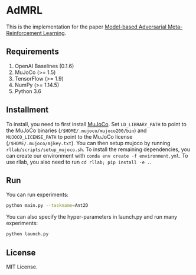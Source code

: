 # AdMRL

This is the implementation for the paper [Model-based Adversarial Meta-Reinforcement Learning](https://arxiv.org/abs/2006.08875). 

## Requirements
1. OpenAI Baselines (0.1.6)
2. MuJoCo (>= 1.5)
3. TensorFlow (>= 1.9)
4. NumPy (>= 1.14.5)
5. Python 3.6

## Installment
To install, you need to first install [MuJoCo](https://www.roboti.us/index.html). Set `LD_LIBRARY_PATH` to point to the MuJoCo binaries (`/$HOME/.mujoco/mujoco200/bin`) and `MUJOCO_LICENSE_PATH` to point to the MuJoCo license (`/$HOME/.mujoco/mjkey.txt`). You can then setup mujoco by running `rllab/scripts/setup_mujoco.sh`.
To install the remaining dependencies, you can create our environment with `conda env create -f environment.yml`. To use rllab, you also need to run `cd rllab; pip install -e .`.

## Run
You can run experiments:
```bash
python main.py --taskname=Ant2D
```
You can also specify the hyper-parameters in launch.py and run many experiments:
```bash
python launch.py
```

## License

MIT License.
